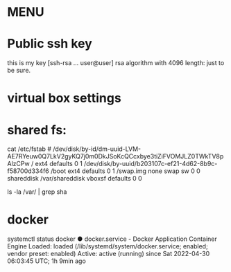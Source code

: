 # MENU
# Public ssh key
this is my key [ssh-rsa ... user@user] rsa algorithm with 4096 length: just to be sure.

# virtual box settings

# shared fs:
 cat /etc/fstab 
#<file system> <mount point>   <type>  <options>       <dump>  <pass>
/dev/disk/by-id/dm-uuid-LVM-AE7RYeuw0Q7LkV2gyKQ7j0m0DkJSoKcQCcxbye3tiZiFVOMJLZ0TWkTV8pAlzCPw / ext4 defaults 0 1
/dev/disk/by-uuid/b203107c-ef21-4d62-8b9c-f58700d334f6 /boot ext4 defaults 0 1
/swap.img	none	swap	sw	0	0
shareddisk	/var/shareddisk	vboxsf	defaults	0	0	

ls -la /var/ | grep sha

# docker
systemctl status docker
● docker.service - Docker Application Container Engine
     Loaded: loaded (/lib/systemd/system/docker.service; enabled; vendor preset: enabled)
     Active: active (running) since Sat 2022-04-30 06:03:45 UTC; 1h 9min ago

